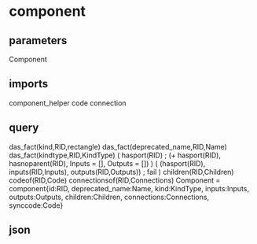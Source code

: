 # component
## parameters
  Component
## imports
  component_helper
  code
  connection
## query
  das_fact(kind,RID,rectangle)
  das_fact(deprecated_name,RID,Name)
  das_fact(kindtype,RID,KindType)
  ( hasport(RID) ; (\+ hasport(RID), hasnoparent(RID), Inputs = [], Outputs = []) )
  ( (hasport(RID), inputs(RID,Inputs), outputs(RID,Outputs)) ; fail )
  children(RID,Children)
  codeof(RID,Code)
  connectionsof(RID,Connections)
  Component = component{id:RID, deprecated_name:Name, kind:KindType, inputs:Inputs, outputs:Outputs, children:Children, connections:Connections, synccode:Code}
## json
